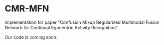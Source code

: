 # CMR-MFN
Implementation for paper "Confusion Mixup Regularized Multimodal Fusion Network for Continual Egocentric Activity Recognition".

Our code is coming soon.
